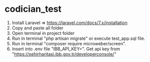 # codician_test
1. Install Laravel => https://laravel.com/docs/7.x/installation
2. Copy and paste all folder
3. Open terminal in project folder
4. Run in terminal "php artisan migrate" or execute test_app.sql file.
5. Run in terminal "composer require microweber/screen".
6. Insert into .env file "IBB_API_KEY=". Get api key from "https://sehirharitasi.ibb.gov.tr/developerconsole/"
